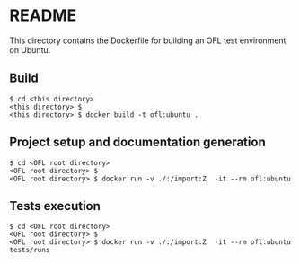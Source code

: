 # README

This directory contains the Dockerfile for building an OFL test environment on
Ubuntu.

## Build

    $ cd <this directory>
    <this directory> $
    <this directory> $ docker build -t ofl:ubuntu .

## Project setup and documentation generation

    $ cd <OFL root directory>
    <OFL root directory> $
    <OFL root directory> $ docker run -v ./:/import:Z  -it --rm ofl:ubuntu

## Tests execution

    $ cd <OFL root directory>
    <OFL root directory> $
    <OFL root directory> $ docker run -v ./:/import:Z  -it --rm ofl:ubuntu tests/runs
